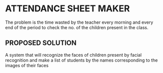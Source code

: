 # ATTENDANCE SHEET MAKER
The problem is the time wasted by the teacher every morning and every end of the period to check the no. of the children present in the class.

## PROPOSED SOLUTION
A system that will recognize the faces of children present by facial recognition and make a list of students by the names corresponding to the images of their faces
